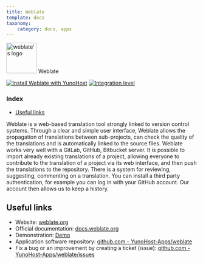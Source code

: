 ```yaml
---
title: Weblate
template: docs
taxonomy:
    category: docs, apps
---
```


<img src="/images/weblate_logo.svg" height="80px" alt="weblate's logo"> Weblate

[![Install Weblate with YunoHost](https://install-app.yunohost.org/install-with-yunohost.png)](https://install-app.yunohost.org/?app=weblate) [![Integration level](https://dash.yunohost.org/integration/weblate.svg)](https://dash.yunohost.org/appci/app/weblate)

### Index

- [Useful links](#useful-links)

Weblate is a web-based translation tool strongly linked to version control systems. Through a clear and simple user interface, Weblate allows the propagation of translations between sub-projects, can check the
quality of the translations and is automatically linked to the source files.
Weblate works very well with a GitLab, GitHub, Bitbucket server. It is possible to import already existing translations of a project, allowing everyone to contribute to the translation of a project via its web interface,
and then push the translations to the repository.
There is a system for reviewing, suggesting, commenting on a translation.
You can install a third party authentication, for example you can log in with your GitHub account. Our account then allows us to keep a history.

## Useful links

+ Website: [weblate.org](https://weblate.org/)
+ Official documentation: [docs.weblate.org](https://docs.weblate.org/)
+ Demonstration: [Demo](https://docs.weblate.org/)
+ Application software repository: [github.com - YunoHost-Apps/weblate](https://github.com/YunoHost-Apps/weblate_ynh)
+ Fix a bug or an improvement by creating a ticket (issue): [github.com - YunoHost-Apps/weblate/issues](https://github.com/YunoHost-Apps/weblate_ynh/issues)
